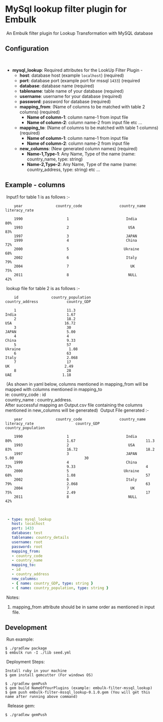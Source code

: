 # MySql lookup filter plugin for Embulk
​
An Embulk filter plugin for Lookup Transformation with MySQL database
​
## Configuration
​
- **mysql_lookup**: Required attributes for the LookUp Filter Plugin -
    - **host**: database host (example `localhost`) (required)
    - **port**: database port (example port for mssql `1433`) (required
    - **database**: database name (required)
    - **tablename**: table name of your database (required)
    - **username**: username for your database (required)
    - **password**: password for database (required)
    - **mapping_from**: (Name of columns to be matched with table 2 columns) (required)
        - **Name of column-1**: column name-1 from input file
        - **Name of column-2**: column name-2 from input file etc ...
    - **mapping_to**:   (Name of columns to be matched with table 1 columns) (required)
        - **Name of column-1**: column name-1 from input file
        - **Name of column-2**: column name-2 from input file
    - **new_columns**:   (New generated column names) (required)
        - **Name-1,Type-1**: Any Name, Type of the name (name: country_name, type: string)
        - **Name-2,Type-2**: Any Name, Type of the name (name: country_address, type: string) etc ...
## Example - columns
​
Input1 for table 1 is as follows :-
​
```
    year               country_code                 country_name            literacy_rate
    
    1990                    1                          India                       80%
    1993                    2                           USA                        83%
    1997                    3                          JAPAN                        
    1999                    4                          China                       72%
    2000                    5                         Ukraine                      68%
    2002                    6                          Italy                       79%
    2004                    7                            UK                        75%
    2011                    8                           NULL                       42%
```
​
lookup file for table 2 is as follows :-
​
```
    id               country_population                         country_address             country_GDP
    
    1                       11.3                                    India                       1.67
    2                       18.2                                     USA                        16.72
    3                       30                                      JAPAN                       5.00
    4                       4                                       China                       9.33
    5                       57                                     Ukraine                      1.08
    6                       63                                      Italy                       2.068
    7                       17                                       UK                         2.49
    8                       28                                       UAE                       1.18
```
​
(As shown in yaml below, columns mentioned in mapping_from will be mapped with columns mentioned in mapping_to      
ie: country_code : id                       
country_name : country_address.                     
After successful mapping an Output.csv file containing the columns mentioned in new_columns will be generated)
​
Output File generated :-
​
```
    year               country_code                 country_name            literacy_rate                   country_GDP                     country_population
    
    1990                    1                          India                       80%                         1.67                                11.3
    1993                    2                           USA                        83%                         16.72                               18.2
    1997                    3                          JAPAN                                                   5.00                                30
    1999                    4                          China                       72%                         9.33                                4
    2000                    5                         Ukraine                      68%                         1.08                                57
    2002                    6                          Italy                       79%                         2.068                               63
    2004                    7                            UK                        75%                         2.49                                17
    2011                    8                           NULL                       42%                                                         
```
​
​
​
```yaml
 - type: mysql_lookup
   host: localhost
   port: 1433
   database: test
   tablename: country_details
   username: root
   password: root
   mapping_from:
   - country_code
   - country_name
   mapping_to:
   - id
   - country_address
   new_columns:
   - { name: country_GDP, type: string }
   - { name: country_population, type: string }
```
​
Notes:
1. mapping_from attribute should be in same order as mentioned in input file.
   ​
## Development
​
Run example:
​
```
$ ./gradlew package
$ embulk run -I ./lib seed.yml
```
​
Deployment Steps:
​
```
Install ruby in your machine
$ gem install gemcutter (For windows OS)
​
$ ./gradlew gemPush
$ gem build NameOfYourPlugins (example: embulk-filter-mssql_lookup)
$ gem push embulk-filter-mssql_lookup-0.1.0.gem (You will get this name after running above command)
```
​
​
Release gem:
​
```
$ ./gradlew gemPush
```
